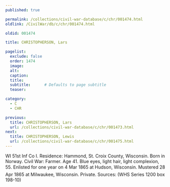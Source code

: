 ```yaml
---
published: true

permalink: /collections/civil-war-database/c/chr/001474.html
oldlink: /CivilWar/db/c/chr/001474.html

oldid: 001474

title: CHRISTOPHERSON, Lars

pagelist:
  exclude: false
  order: 1474
  image: 
  alt:
  caption:
  title:
  subtitle:      # Defaults to page subtitle
  teaser:

category: 
  - C 
  - CHR

previous:
  title: CHRISTOPHERSON, Lars
  url: /collections/civil-war-database/c/chr/001473.html  
next:
  title: CHRISTOPHERSON, Lewis
  url: /collections/civil-war-database/c/chr/001475.html   
---
```

WI 51st Inf Co I. Residence: Hammond, St. Croix County, Wisconsin. Born in Norway. Civil War: Farmer. Age 41. Blue eyes, light hair, light complexion, 5&#146;5&#148;. Enlisted for one year on 4 Mar 1865 at Hudson, Wisconsin. Mustered 28 Apr 1865 at Milwaukee, Wisconsin. Private. Sources: (WHS Series 1200 box 198-10)